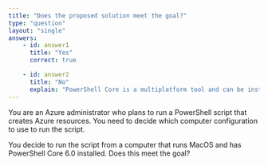 ```yaml
---
title: "Does the proposed solution meet the goal?"
type: "question"
layout: "single"
answers:
    - id: answer1
      title: "Yes"
      correct: true

    - id: answer2
      title: "No"
      explain: "PowerShell Core is a multiplatform tool and can be installed on a computer running MacOS."
---
```


You are an Azure administrator who plans to run a PowerShell script that creates Azure resources. You need to decide which computer configuration to use to run the script. 

You decide to run the script from a computer that runs MacOS and has PowerShell Core 6.0 installed. Does this meet the goal?